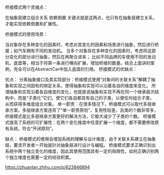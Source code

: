 桥接模式两个灵魂点：

在抽象层建立组合关系
依赖倒置
关键点就是这两点，也只有在抽象层建立关系，才能实现依赖倒置和扩展性。

桥接模式的使用场景：

当对象存在多种变化的因素时，考虑对其变化的因素和场景进行抽象，然后进行桥接；如汽车拥有不同的发动机。
当多个对象存在多种变化的因素时，考虑将这部分变化的部分进行抽象，然后在再聚合进来；
比如不同品牌的车使用不同的发动机、底盘等，相当于将第一条进行横向扩展，增加桥接的数量。结合上面讲的案例，完全可以在AbstractCar中加入底盘的引用。
桥接模式的优缺点：

优点：
分离抽象接口及其实现部分：桥接模式使用“对象间的关联关系”解耦了抽象和实现之间固有的绑定关系，使得抽象和实现可以沿着各自的维度来变化。
所谓抽象和实现沿着各自维度的变化，也就是说抽象和实现不再在同一个继承层次结构中，而是“子类化”它们，使它们各自都具有自己的子类，以便任何组合子类，
从而获得多维度组合对象。
单一职责：在很多情况下，桥接模式可以取代多层继承方案，多层继承方案违背了“单一职责原则”，复用性较差，且类的个数非常多，
桥接模式是比多层继承方案更好的解决方法，它极大减少了子类的个数。
桥接模式提高了系统的可扩展性：在两个变化维度中任意扩展一个维度，都不需要修改原有系统，符合“开闭原则”。

缺点：
桥接模式的使用会增加系统的理解与设计难度，由于关联关系建立在抽象层，要求开发者一开始就针对抽象层进行设计与编程。
桥接模式要求正确识别出系统中两个独立变化的维度，因此其使用范围具有一定的局限性，如何正确识别两个独立维度也需要一定的经验积累。

https://zhuanlan.zhihu.com/p/623846894